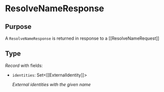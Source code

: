 # ResolveNameResponse

## Purpose

<!-- --8<-- [start:purpose] -->
A `ResolveNameResponse` is returned in response to a [[ResolveNameRequest]]
<!-- --8<-- [end:purpose] -->

## Type

<!-- --8<-- [start:type] -->
<div class="type" markdown>

*Record* with fields:

- `identities`: Set<[[ExternalIdentity]]>

  *External identities with the given name*
</div>
<!-- --8<-- [end:type] -->